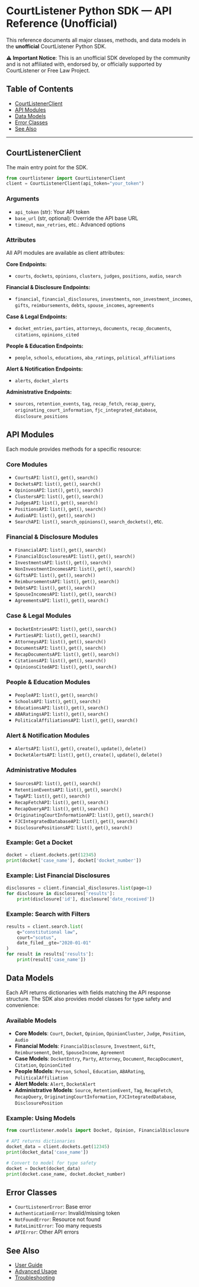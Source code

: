 # CourtListener Python SDK — API Reference (Unofficial)

This reference documents all major classes, methods, and data models in the **unofficial** CourtListener Python SDK.

**⚠️ Important Notice**: This is an unofficial SDK developed by the community and is not affiliated with, endorsed by, or officially supported by CourtListener or Free Law Project.

## Table of Contents
- [CourtListenerClient](#courtlistenerclient)
- [API Modules](#api-modules)
- [Data Models](#data-models)
- [Error Classes](#error-classes)
- [See Also](#see-also)

---

## CourtListenerClient

The main entry point for the SDK.

```python
from courtlistener import CourtListenerClient
client = CourtListenerClient(api_token="your_token")
```

### Arguments
- `api_token` (str): Your API token
- `base_url` (str, optional): Override the API base URL
- `timeout`, `max_retries`, etc.: Advanced options

### Attributes
All API modules are available as client attributes:

**Core Endpoints:**
- `courts`, `dockets`, `opinions`, `clusters`, `judges`, `positions`, `audio`, `search`

**Financial & Disclosure Endpoints:**
- `financial`, `financial_disclosures`, `investments`, `non_investment_incomes`, `gifts`, `reimbursements`, `debts`, `spouse_incomes`, `agreements`

**Case & Legal Endpoints:**
- `docket_entries`, `parties`, `attorneys`, `documents`, `recap_documents`, `citations`, `opinions_cited`

**People & Education Endpoints:**
- `people`, `schools`, `educations`, `aba_ratings`, `political_affiliations`

**Alert & Notification Endpoints:**
- `alerts`, `docket_alerts`

**Administrative Endpoints:**
- `sources`, `retention_events`, `tag`, `recap_fetch`, `recap_query`, `originating_court_information`, `fjc_integrated_database`, `disclosure_positions`

## API Modules

Each module provides methods for a specific resource:

### Core Modules
- `CourtsAPI`: `list()`, `get()`, `search()`
- `DocketsAPI`: `list()`, `get()`, `search()`
- `OpinionsAPI`: `list()`, `get()`, `search()`
- `ClustersAPI`: `list()`, `get()`, `search()`
- `JudgesAPI`: `list()`, `get()`, `search()`
- `PositionsAPI`: `list()`, `get()`, `search()`
- `AudioAPI`: `list()`, `get()`, `search()`
- `SearchAPI`: `list()`, `search_opinions()`, `search_dockets()`, etc.

### Financial & Disclosure Modules
- `FinancialAPI`: `list()`, `get()`, `search()`
- `FinancialDisclosuresAPI`: `list()`, `get()`, `search()`
- `InvestmentsAPI`: `list()`, `get()`, `search()`
- `NonInvestmentIncomesAPI`: `list()`, `get()`, `search()`
- `GiftsAPI`: `list()`, `get()`, `search()`
- `ReimbursementsAPI`: `list()`, `get()`, `search()`
- `DebtsAPI`: `list()`, `get()`, `search()`
- `SpouseIncomesAPI`: `list()`, `get()`, `search()`
- `AgreementsAPI`: `list()`, `get()`, `search()`

### Case & Legal Modules
- `DocketEntriesAPI`: `list()`, `get()`, `search()`
- `PartiesAPI`: `list()`, `get()`, `search()`
- `AttorneysAPI`: `list()`, `get()`, `search()`
- `DocumentsAPI`: `list()`, `get()`, `search()`
- `RecapDocumentsAPI`: `list()`, `get()`, `search()`
- `CitationsAPI`: `list()`, `get()`, `search()`
- `OpinionsCitedAPI`: `list()`, `get()`, `search()`

### People & Education Modules
- `PeopleAPI`: `list()`, `get()`, `search()`
- `SchoolsAPI`: `list()`, `get()`, `search()`
- `EducationsAPI`: `list()`, `get()`, `search()`
- `ABARatingsAPI`: `list()`, `get()`, `search()`
- `PoliticalAffiliationsAPI`: `list()`, `get()`, `search()`

### Alert & Notification Modules
- `AlertsAPI`: `list()`, `get()`, `create()`, `update()`, `delete()`
- `DocketAlertsAPI`: `list()`, `get()`, `create()`, `update()`, `delete()`

### Administrative Modules
- `SourcesAPI`: `list()`, `get()`, `search()`
- `RetentionEventsAPI`: `list()`, `get()`, `search()`
- `TagAPI`: `list()`, `get()`, `search()`
- `RecapFetchAPI`: `list()`, `get()`, `search()`
- `RecapQueryAPI`: `list()`, `get()`, `search()`
- `OriginatingCourtInformationAPI`: `list()`, `get()`, `search()`
- `FJCIntegratedDatabaseAPI`: `list()`, `get()`, `search()`
- `DisclosurePositionsAPI`: `list()`, `get()`, `search()`

### Example: Get a Docket
```python
docket = client.dockets.get(12345)
print(docket['case_name'], docket['docket_number'])
```

### Example: List Financial Disclosures
```python
disclosures = client.financial_disclosures.list(page=1)
for disclosure in disclosures['results']:
    print(disclosure['id'], disclosure['date_received'])
```

### Example: Search with Filters
```python
results = client.search.list(
    q="constitutional law",
    court="scotus",
    date_filed__gte="2020-01-01"
)
for result in results['results']:
    print(result['case_name'])
```

## Data Models

Each API returns dictionaries with fields matching the API response structure. The SDK also provides model classes for type safety and convenience:

### Available Models
- **Core Models**: `Court`, `Docket`, `Opinion`, `OpinionCluster`, `Judge`, `Position`, `Audio`
- **Financial Models**: `FinancialDisclosure`, `Investment`, `Gift`, `Reimbursement`, `Debt`, `SpouseIncome`, `Agreement`
- **Case Models**: `DocketEntry`, `Party`, `Attorney`, `Document`, `RecapDocument`, `Citation`, `OpinionCited`
- **People Models**: `Person`, `School`, `Education`, `ABARating`, `PoliticalAffiliation`
- **Alert Models**: `Alert`, `DocketAlert`
- **Administrative Models**: `Source`, `RetentionEvent`, `Tag`, `RecapFetch`, `RecapQuery`, `OriginatingCourtInformation`, `FJCIntegratedDatabase`, `DisclosurePosition`

### Example: Using Models
```python
from courtlistener.models import Docket, Opinion, FinancialDisclosure

# API returns dictionaries
docket_data = client.dockets.get(12345)
print(docket_data['case_name'])

# Convert to model for type safety
docket = Docket(docket_data)
print(docket.case_name, docket.docket_number)
```

## Error Classes

- `CourtListenerError`: Base error
- `AuthenticationError`: Invalid/missing token
- `NotFoundError`: Resource not found
- `RateLimitError`: Too many requests
- `APIError`: Other API errors

## See Also
- [User Guide](./user_guide.md)
- [Advanced Usage](./advanced_usage.md)
- [Troubleshooting](./troubleshooting.md) 